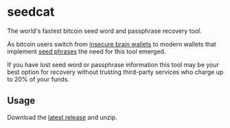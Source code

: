 # seedcat
The world's fastest bitcoin seed word and passphrase recovery tool.

As bitcoin users switch from [insecure brain wallets](https://fc16.ifca.ai/preproceedings/36_Vasek.pdf) to modern wallets that implement [seed phrases](https://en.bitcoin.it/wiki/Seed_phrase) the need for this tool emerged.

If you have lost seed word or passphrase information this tool may be your best option for recovery without trusting third-party services who charge up to 20% of your funds.

## Usage
Download the [latest release]() and unzip.


